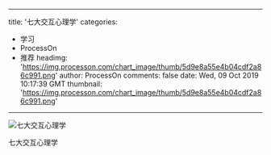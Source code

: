 
---
title: '七大交互心理学'
categories: 
 - 学习
 - ProcessOn
 - 推荐
headimg: 'https://img.processon.com/chart_image/thumb/5d9e8a55e4b04cdf2a86c991.png'
author: ProcessOn
comments: false
date: Wed, 09 Oct 2019 10:17:39 GMT
thumbnail: 'https://img.processon.com/chart_image/thumb/5d9e8a55e4b04cdf2a86c991.png'
---

<div>   
<img class="thumb" alt="七大交互心理学" src="https://img.processon.com/chart_image/thumb/5d9e8a55e4b04cdf2a86c991.png" referrerpolicy="no-referrer">
<p>七大交互心理学</p>  
</div>
            